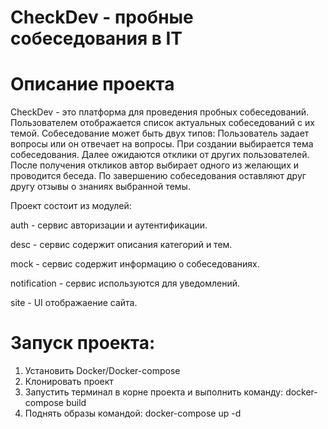 # CheckDev - пробные собеседования в IT

# Описание проекта

CheckDev - это платформа для проведения пробных собеседований. 
Пользователем отображается список актуальных собеседований с их темой.
Собеседование может быть двух типов: Пользователь задает вопросы или он отвечает на вопросы.
При создании выбирается тема собеседования. Далее ожидаются отклики от других пользователей. 
После получения откликов автор выбирает одного из желающих и проводится беседа.
По завершению собеседования оставляют друг другу отзывы о знаниях выбранной темы.

Проект состоит из модулей:

auth - сервис авторизации и аутентификации.

desc - сервис содержит описания категорий и тем.

mock - сервис содержит информацию о собеседованиях.

notification - сервис используются для уведомлений.

site - UI отображаение сайта.

# Запуск проекта:

1. Установить Docker/Docker-compose
2. Клонировать проект
3. Запустить терминал в корне проекта и выполнить команду: docker-compose build
4. Поднять образы командой: docker-compose up -d